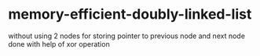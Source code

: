 # memory-efficient-doubly-linked-list
without using 2 nodes for storing pointer to previous node and next node
done with help of xor operation
